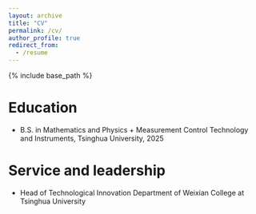 ```yaml
---
layout: archive
title: "CV"
permalink: /cv/
author_profile: true
redirect_from:
  - /resume
---
```


{% include base_path %}

Education
======
* B.S. in Mathematics and Physics + Measurement Control Technology and Instruments, Tsinghua University, 2025

  
Service and leadership
======
* Head of Technological Innovation Department of Weixian College at Tsinghua University 
